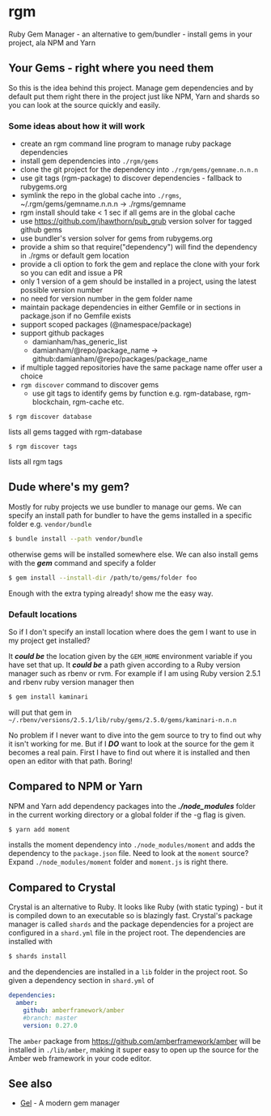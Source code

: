# rgm

Ruby Gem Manager - an alternative to gem/bundler - install gems in your project, ala NPM and Yarn

## Your Gems - right where you need them

So this is the idea behind this project.  Manage gem dependencies and by default put them right there in the project just like NPM, Yarn and shards so you can look at the source quickly and easily.

### Some ideas about how it will work

- create an rgm command line program to manage ruby package dependencies
- install gem dependencies into `./rgm/gems`
- clone the git project for the dependency into `./rgm/gems/gemname.n.n.n`
- use git tags (rgm-package) to discover dependencies - fallback to rubygems.org
- symlink the repo in the global cache into `./rgms`, ~/.rgm/gems/gemname.n.n.n -> ./rgms/gemname
- rgm install should take < 1 sec if all gems are in the global cache
- use https://github.com/jhawthorn/pub_grub version solver for tagged github gems
- use bundler's version solver for gems from rubygems.org
- provide a shim so that require("dependency") will find the dependency in ./rgms or default gem location
- provide a cli option to fork the gem and replace the clone with your fork so you can edit and issue a PR
- only 1 version of a gem should be installed in a project, using the latest possible version number
- no need for version number in the gem folder name
- maintain package dependencies in either Gemfile or in sections in package.json if no Gemfile exists
- support scoped packages (@namespace/package)
- support github packages
  - damianham/has_generic_list
  - damianham/@repo/package_name  -> github:damianham/@repo/packages/package_name
- if multiple tagged repositories have the same package name offer user a choice
- `rgm discover` command to discover gems
  - use git tags to identify gems by function e.g. rgm-database, rgm-blockchain, rgm-cache etc.
```
$ rgm discover database
```
lists all gems tagged with rgm-database
```
$ rgm discover tags
```
lists all rgm tags

## Dude where's my gem?

Mostly for ruby projects we use bundler to manage our gems. We can specify an install path for bundler to have the gems installed in a specific folder e.g. `vendor/bundle`

```sh
$ bundle install --path vendor/bundle
```

otherwise gems will be installed somewhere else. We can also install gems with the ***gem*** command and specify a folder

```sh
$ gem install --install-dir /path/to/gems/folder foo
```

Enough with the extra typing already! show me the easy way.

### Default locations

So if I don't specify an install location where does the gem I want to use in my project get installed?

It ***could be*** the location given by the `GEM_HOME` environment variable if you have set that up.
It ***could be*** a path given according to a Ruby version manager such as rbenv or rvm. For example if I am using Ruby version 2.5.1 and rbenv ruby version manager then

```sh
$ gem install kaminari
```

will put that gem in `~/.rbenv/versions/2.5.1/lib/ruby/gems/2.5.0/gems/kaminari-n.n.n`

No problem if I never want to dive into the gem source to try to find out why it isn't working for me. But if I ***DO*** want to look at the source for the gem it becomes a real pain. First I have to find out where it is installed and then open an editor with that path. Boring!

## Compared to NPM or Yarn

NPM and Yarn add dependency packages into the ***./node_modules*** folder in the current working directory or a global folder if the -g flag is given.

```sh
$ yarn add moment
```

installs the moment dependency into `./node_modules/moment` and adds the dependency to the `package.json` file.  Need to look at the `moment` source?  Expand `./node_modules/moment` folder and `moment.js` is right there.

## Compared to Crystal

Crystal is an alternative to Ruby. It looks like Ruby (with static typing) - but it is compiled down to an executable so is blazingly fast. Crystal's package manager is called `shards` and the package dependencies for a project are configured in a `shard.yml` file in the project root.  The dependencies are installed with

```sh
$ shards install
```

and the dependencies are installed in a `lib` folder in the project root. So given a dependency section in `shard.yml` of

```yaml
dependencies:
  amber:
    github: amberframework/amber
    #branch: master
    version: 0.27.0
 ```
The `amber` package from https://github.com/amberframework/amber will be installed in `./lib/amber`, making it super easy to open up the source for the Amber web framework in your code editor.

## See also
- [Gel](https://github.com/gel-rb/gel) - A modern gem manager


